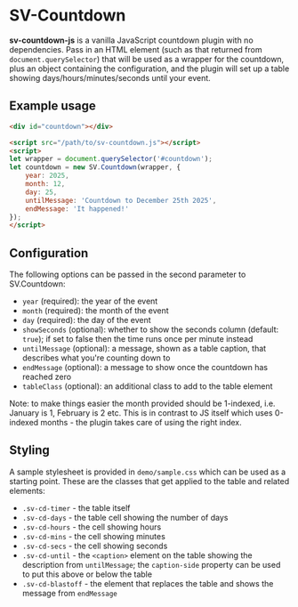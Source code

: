 SV-Countdown
=================================================

**sv-countdown-js** is a vanilla JavaScript countdown plugin with no dependencies. Pass in an HTML element (such as that returned from `document.querySelector`) that will be used as a wrapper for the countdown, plus an object containing the configuration, and the plugin will set up a table showing days/hours/minutes/seconds until your event.

## Example usage

```html
<div id="countdown"></div>

<script src="/path/to/sv-countdown.js"></script>
<script>
let wrapper = document.querySelector('#countdown');
let countdown = new SV.Countdown(wrapper, {
	year: 2025,
	month: 12,
	day: 25,
	untilMessage: 'Countdown to December 25th 2025',
	endMessage: 'It happened!'
});
</script>
```

## Configuration

The following options can be passed in the second parameter to SV.Countdown:

- `year` (required): the year of the event
- `month` (required): the month of the event
- `day` (required): the day of the event
- `showSeconds` (optional): whether to show the seconds column (default: `true`); if set to false then the time runs once per minute instead
- `untilMessage` (optional): a message, shown as a table caption, that describes what you're counting down to
- `endMessage` (optional): a message to show once the countdown has reached zero
- `tableClass` (optional): an additional class to add to the table element

Note: to make things easier the month provided should be 1-indexed, i.e. January is 1, February is 2 etc. This is in contrast to JS itself which uses 0-indexed months - the plugin takes care of using the right index.

## Styling

A sample stylesheet is provided in `demo/sample.css` which can be used as a starting point. These are the classes that get applied to the table and related elements:

- `.sv-cd-timer` - the table itself
- `.sv-cd-days` - the table cell showing the number of days
- `.sv-cd-hours` - the cell showing hours
- `.sv-cd-mins` - the cell showing minutes
- `.sv-cd-secs` - the cell showing seconds
- `.sv-cd-until` - the `<caption>` element on the table showing the description from `untilMessage`; the `caption-side` property can be used to put this above or below the table
- `.sv-cd-blastoff` - the element that replaces the table and shows the message from `endMessage`
